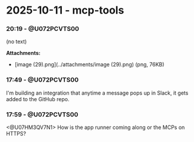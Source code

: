 # 2025-10-11 - mcp-tools

### 20:19 - @U072PCVTS00
(no text)

**Attachments:**
- [image (29).png](../attachments/image (29).png) (png, 76KB)

### 17:49 - @U072PCVTS00
I'm building an integration that anytime a message pops up in Slack, it gets added to the GitHub repo.

### 17:59 - @U072PCVTS00
<@U07HM3QV7N1> How is the app runner coming along or the MCPs on HTTPS?
